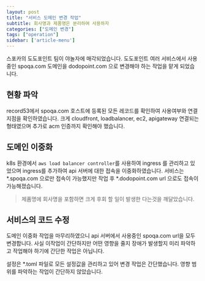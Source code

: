 ```yaml
---
layout: post
title: "서비스 도메인 변경 작업"
subtitle: 회사명과 제품명은 분리하여 사용하자
categories: ["도메인 변경"]
tags: ["operation"]
sidebar: ['article-menu']
---
```


스포카의 도도포인트 팀이 야놀자에 매각되었습니다.
도도포인트 여러 서비스에서 사용중인 spoqa.com 도메인을 dodopoint.com 으로 변경해야 하는 작업을 맡게 되었습니다.



## 현황 파악
record53에서 spoqa.com 호스트에 등록된 모든 레코드를 확인하여 사용여부와 연결지점을 확인하였습니다.
크게 cloudfront, loadbalancer, ec2, apigateway 연결되는 형태였으며 추가로 acm 인증까지 확인해야 했습니다.


## 도메인 이중화
k8s 환경에서 `aws load balancer controller`를 사용하여 ingress 를 관리하고 있었으며 ingress를 추가하여
api 서버에 대한 접속을 이중화하였습니다.
서비스는 *.spoqa.com 으로만 접속이 가능했지만 작업 후 *.dodopoint.com url 으로도 접속이 가능해졌습니다.

> 제품명에 회사명을 포함하면 크게 후회 할 일이 발생한 다는것을 깨달았습니다.


## 서비스의 코드 수정
도메인 이중화 작업을 마무리하였으니 api 서버에서 사용중인 spoqa.com url을 모두 변경합니다.
사실 이작업이 간단하지만 어떤 영향을 줄지 장애가 발생할지 미리 파악하고 작업해야 하기에 간단한 작업은 아닙니다.

설정은 *.toml 파일로 모든 설정값을 관리하고 있어 변경 작업은 간단했습니다.
영향 범위를 파악하는 작업이 간단하지 않았습니다.


